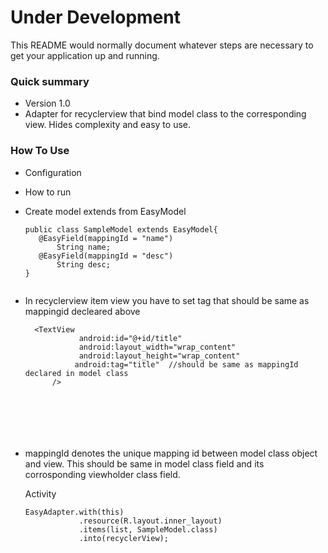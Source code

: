 # Under Development

This README would normally document whatever steps are necessary to get your application up and running.

### Quick summary
* Version 1.0
* Adapter for recyclerview that bind model class to the corresponding view. Hides complexity and easy to use.


### How To Use


* Configuration
	

* How to run 

* Create model extends from EasyModel
		
	```
	public class SampleModel extends EasyModel{
	   @EasyField(mappingId = "name")
    	   String name;
	   @EasyField(mappingId = "desc")
           String desc;
	}


* In recyclerview item view you have to set tag that should be same as mappingid decleared above
	```
	  <TextView
                android:id="@+id/title"
                android:layout_width="wrap_content"
                android:layout_height="wrap_content"
               android:tag="title"  //should be same as mappingId declared in model class
	      />
	



	
		
* mappingId denotes the unique mapping id between model class object and view. This should be same in model class  field and its corrosponding viewholder class field.

	Activity
	```
	EasyAdapter.with(this)
                .resource(R.layout.inner_layout)
                .items(list, SampleModel.class)
                .into(recyclerView);



